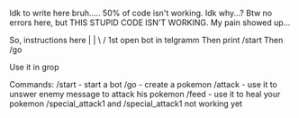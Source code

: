 Idk to write here bruh.....
50% of code isn't working.
Idk why...?
Btw no errors here, but THIS STUPID CODE ISN'T WORKING.
My pain showed up...




So, instructions here |
                      |
                     \ /
1st open bot in telgramm
Then print /start
Then /go


Use it in grop


Commands:
  /start - start a bot
  /go - create a pokemon
  /attack - use it to unswer enemy message to attack his pokemon
  /feed - use it to heal your pokemon
  /special_attack1 and /special_attack1 not working yet
